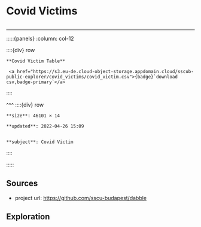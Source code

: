 # Covid Victims

```{include} ../homes/covid_victims.md
```

---




:::::{panels} :column: col-12

::::{div} row

```{div} col-8
**Covid Victim Table**
```

```{div} col-4
 <a href="https://s3.eu-de.cloud-object-storage.appdomain.cloud/sscub-public-explorer/covid_victims/covid_victim.csv">{badge}`download csv,badge-primary`</a>
```
::::

^^^
::::{div} row

```{div} col-4
**size**: 46101 × 14
```

```{div} col-4
**updated**: 2022-04-26 15:09
```

```{div} col-4

**subject**: Covid Victim

```

::::

:::::




## Sources

- project url: https://github.com/sscu-budapest/dabble


## Exploration

```{tableofcontents}
```